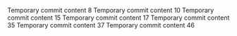 Temporary commit content 8
Temporary commit content 10
Temporary commit content 15
Temporary commit content 17
Temporary commit content 35
Temporary commit content 37
Temporary commit content 46
